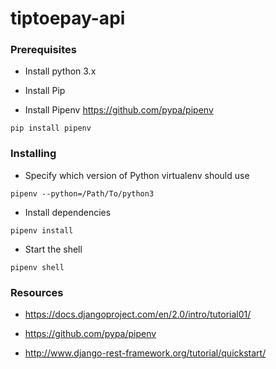 # tiptoepay-api

### Prerequisites

* Install python 3.x

* Install Pip

* Install Pipenv https://github.com/pypa/pipenv

```
pip install pipenv
```

### Installing

* Specify which version of Python virtualenv should use
```
pipenv --python=/Path/To/python3
```

* Install dependencies
```
pipenv install
```

* Start the shell

```
pipenv shell
```

### Resources

* https://docs.djangoproject.com/en/2.0/intro/tutorial01/

* https://github.com/pypa/pipenv

* http://www.django-rest-framework.org/tutorial/quickstart/
